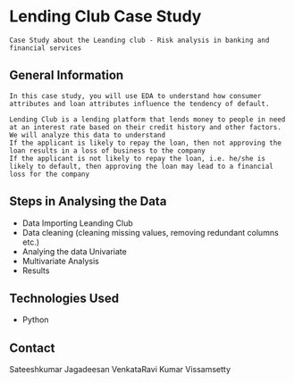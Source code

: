 # Lending Club Case Study
	Case Study about the Leanding club - Risk analysis in banking and financial services 


## General Information
	In this case study, you will use EDA to understand how consumer attributes and loan attributes influence the tendency of default.

	Lending Club is a lending platform that lends money to people in need at an interest rate based on their credit history and other factors. We will analyze this data to understand
	If the applicant is likely to repay the loan, then not approving the loan results in a loss of business to the company
	If the applicant is not likely to repay the loan, i.e. he/she is likely to default, then approving the loan may lead to a financial loss for the company
	

## Steps in Analysing the Data	
- Data Importing Leanding Club
- Data cleaning (cleaning missing values, removing redundant columns etc.)
- Analying the data Univariate 
- Multivariate Analysis
- Results


## Technologies Used
- Python


## Contact
Sateeshkumar Jagadeesan
VenkataRavi Kumar Vissamsetty

